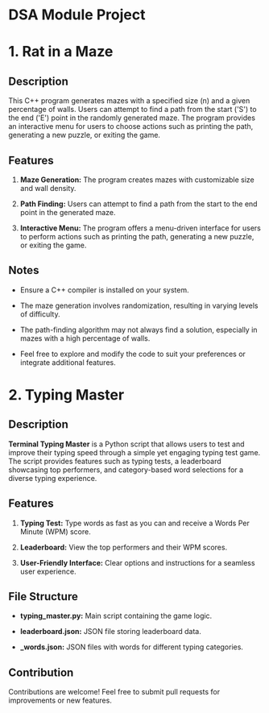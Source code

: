 # DSA Module Project

# 1. Rat in a Maze

## Description

This C++ program generates mazes with a specified size (n) and a given percentage of walls. Users can attempt to find a path from the start ('S') to the end ('E') point in the randomly generated maze. The program provides an interactive menu for users to choose actions such as printing the path, generating a new puzzle, or exiting the game.

## Features

1. **Maze Generation:** The program creates mazes with customizable size and wall density.

2. **Path Finding:** Users can attempt to find a path from the start to the end point in the generated maze.

3. **Interactive Menu:** The program offers a menu-driven interface for users to perform actions such as printing the path, generating a new puzzle, or exiting the game.

## Notes

- Ensure a C++ compiler is installed on your system.

- The maze generation involves randomization, resulting in varying levels of difficulty.

- The path-finding algorithm may not always find a solution, especially in mazes with a high percentage of walls.

- Feel free to explore and modify the code to suit your preferences or integrate additional features.

# 2. Typing Master

## Description

**Terminal Typing Master** is a Python script that allows users to test and improve their typing speed through a simple yet engaging typing test game. The script provides features such as typing tests, a leaderboard showcasing top performers, and category-based word selections for a diverse typing experience.

## Features

1. **Typing Test:** Type words as fast as you can and receive a Words Per Minute (WPM) score.
  
2. **Leaderboard:** View the top performers and their WPM scores.

3. **User-Friendly Interface:** Clear options and instructions for a seamless user experience.

## File Structure

- **typing_master.py:** Main script containing the game logic.

- **leaderboard.json:** JSON file storing leaderboard data.

- **<category>_words.json:** JSON files with words for different typing categories.

## Contribution

Contributions are welcome! Feel free to submit pull requests for improvements or new features.

